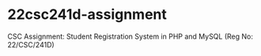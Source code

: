 # 22csc241d-assignment
CSC Assignment: Student Registration System in PHP and MySQL (Reg No: 22/CSC/241D)
